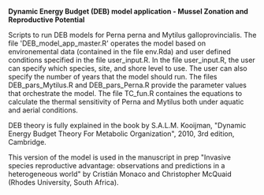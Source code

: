 **Dynamic Energy Budget (DEB) model application - Mussel Zonation and Reproductive Potential**

Scripts to run DEB models for Perna perna and Mytilus galloprovincialis.
The file 'DEB_model_app_master.R' operates the model based on environemental data (contained in the file env.Rda) and user defined conditions specified in the file user_input.R.
In the file user_input.R, the user can specify which species, site, and shore level to use. The user can also specify the number of years that the model should run.
The files DEB_pars_Mytilus.R and DEB_pars_Perna.R provide the parameter values that orchestrate the model.
The file TC_fun.R containes the equations to calculate the thermal sensitivity of Perna and Mytilus both under aquatic and aerial conditions.

DEB theory is fully explained in the book by S.A.L.M. Kooijman, "Dynamic Energy Budget Theory For Metabolic Organization", 2010, 3rd edition, Cambridge. 

This version of the model is used in the manuscript in prep "Invasive species reproductive advantage: observations and predictions in a heterogeneous world" by Cristián Monaco and Christopher McQuaid (Rhodes University, South Africa).
